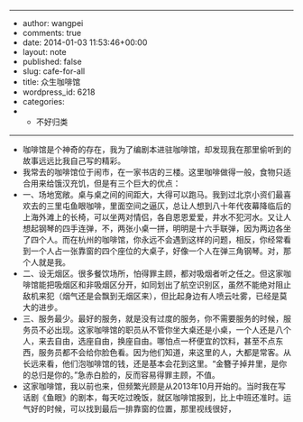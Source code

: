 - ---
- author: wangpei
- comments: true
- date: 2014-01-03 11:53:46+00:00
- layout: note
- published: false
- slug: cafe-for-all
- title: 众生咖啡馆
- wordpress_id: 6218
- categories:
- - 不好归类
- ---
- 咖啡馆是个神奇的存在，我为了编剧本进驻咖啡馆，却发现我在那里偷听到的故事远远比我自己写的精彩。
- 我常去的咖啡馆位于闹市，在一家书店的三楼。这里咖啡做得一般，食物只适合用来给饿汉充饥，但是有三个巨大的优点：
- 一、场地宽敞。桌与桌之间的间距大，大得可以跑马。我到过北京小资们最喜欢去的三里屯鱼眼咖啡，里面空间之逼仄，总让人想到八十年代夜幕降临后的上海外滩上的长椅，可以坐两对情侣，各自恩恩爱爱，井水不犯河水。又让人想起钢琴的四手连弹，不，两张小桌一拼，明明是十六手联弹，因为两边各坐了四个人。而在杭州的咖啡馆，你永远不会遇到这样的问题，相反，你经常看到一个人占一张靠窗的四个座位的大桌子，好像一个人在弹三角钢琴。对，那个人就是我。
- 二、设无烟区。很多餐饮场所，怕得罪主顾，都对吸烟者听之任之。但这家咖啡馆能把吸烟区和非吸烟区分开，如同划出了航空识别区，虽然不能绝对阻止敌机来犯（烟气还是会飘到无烟区来），但比起身边有人喷云吐雾，已经是莫大的进步。
- 三、服务最少。最好的服务，就是没有过度的服务，你不需要服务的时候，服务员不必出现。这家咖啡馆的职员从不管你坐大桌还是小桌，一个人还是八个人，来去自由，选座自由，换座自由。哪怕点一杯便宜的饮料，甚至不点东西，服务员都不会给你脸色看。因为他们知道，来这里的人，大都是常客。从长远来看，他们泡咖啡馆的钱，还是基本会花到这里。“金簪子掉井里，是你的总归是你的。”急赤白脸的，反而容易得罪主顾，不值。
- 这家咖啡馆，我以前也来，但频繁光顾是从2013年10月开始的。当时我在写话剧《鱼眼》的剧本，每天吃过晚饭，就区咖啡馆报到，比上中班还准时。运气好的时候，可以找到最后一排靠窗的位置，那里视线很好，
